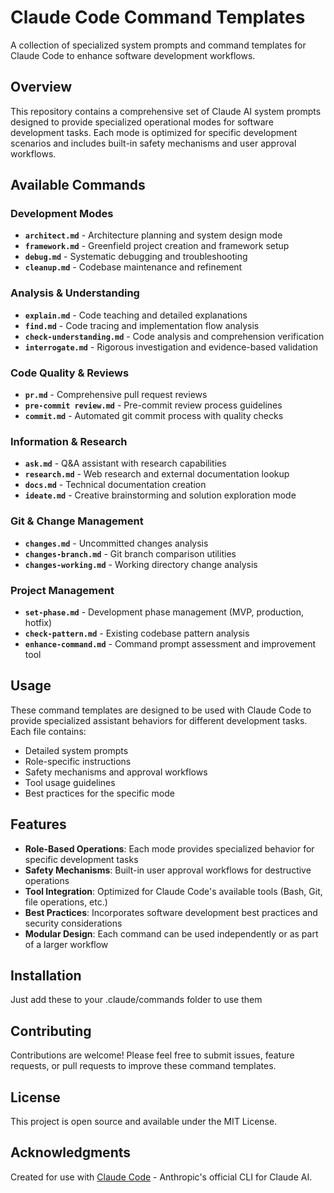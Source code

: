 # Claude Code Command Templates

A collection of specialized system prompts and command templates for Claude Code to enhance software development workflows.

## Overview

This repository contains a comprehensive set of Claude AI system prompts designed to provide specialized operational modes for software development tasks. Each mode is optimized for specific development scenarios and includes built-in safety mechanisms and user approval workflows.

## Available Commands

### Development Modes

- **`architect.md`** - Architecture planning and system design mode
- **`framework.md`** - Greenfield project creation and framework setup
- **`debug.md`** - Systematic debugging and troubleshooting
- **`cleanup.md`** - Codebase maintenance and refinement

### Analysis & Understanding

- **`explain.md`** - Code teaching and detailed explanations
- **`find.md`** - Code tracing and implementation flow analysis
- **`check-understanding.md`** - Code analysis and comprehension verification
- **`interrogate.md`** - Rigorous investigation and evidence-based validation

### Code Quality & Reviews

- **`pr.md`** - Comprehensive pull request reviews
- **`pre-commit review.md`** - Pre-commit review process guidelines
- **`commit.md`** - Automated git commit process with quality checks

### Information & Research

- **`ask.md`** - Q&A assistant with research capabilities
- **`research.md`** - Web research and external documentation lookup
- **`docs.md`** - Technical documentation creation
- **`ideate.md`** - Creative brainstorming and solution exploration mode

### Git & Change Management

- **`changes.md`** - Uncommitted changes analysis
- **`changes-branch.md`** - Git branch comparison utilities
- **`changes-working.md`** - Working directory change analysis

### Project Management

- **`set-phase.md`** - Development phase management (MVP, production, hotfix)
- **`check-pattern.md`** - Existing codebase pattern analysis
- **`enhance-command.md`** - Command prompt assessment and improvement tool

## Usage

These command templates are designed to be used with Claude Code to provide specialized assistant behaviors for different development tasks. Each file contains:

- Detailed system prompts
- Role-specific instructions
- Safety mechanisms and approval workflows
- Tool usage guidelines
- Best practices for the specific mode

## Features

- **Role-Based Operations**: Each mode provides specialized behavior for specific development tasks
- **Safety Mechanisms**: Built-in user approval workflows for destructive operations
- **Tool Integration**: Optimized for Claude Code's available tools (Bash, Git, file operations, etc.)
- **Best Practices**: Incorporates software development best practices and security considerations
- **Modular Design**: Each command can be used independently or as part of a larger workflow

## Installation

Just add these to your .claude/commands folder to use them

## Contributing

Contributions are welcome! Please feel free to submit issues, feature requests, or pull requests to improve these command templates.

## License

This project is open source and available under the MIT License.

## Acknowledgments

Created for use with [Claude Code](https://claude.ai/code) - Anthropic's official CLI for Claude AI.
